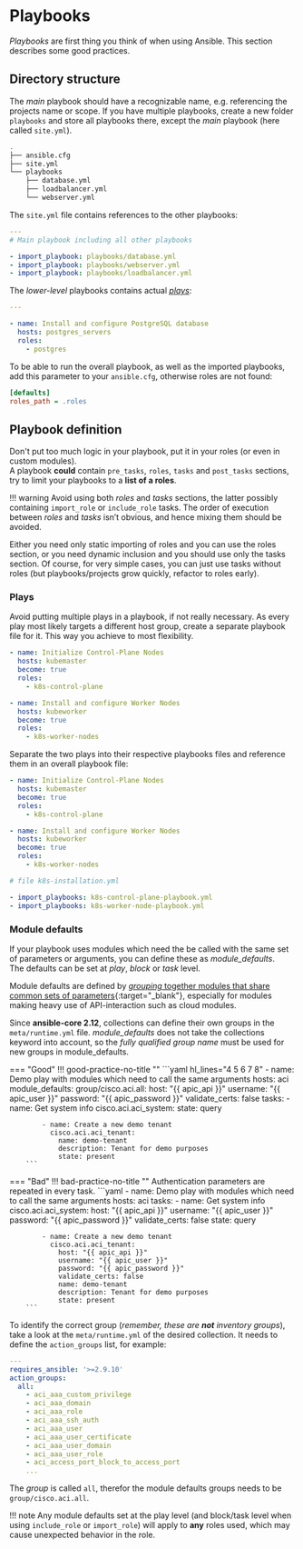 # Playbooks

*Playbooks* are first thing you think of when using Ansible. This section describes some good practices.  

## Directory structure

The *main* playbook should have a recognizable name, e.g. referencing the projects name or scope.
If you have multiple playbooks, create a new folder `playbooks` and store all playbooks there, except the *main* playbook (here called `site.yml`).

```bash
.
├── ansible.cfg
├── site.yml
└── playbooks
    ├── database.yml
    ├── loadbalancer.yml
    └── webserver.yml
```

The `site.yml` file contains references to the other playbooks:

```yaml
---
# Main playbook including all other playbooks

- import_playbook: playbooks/database.yml
- import_playbook: playbooks/webserver.yml
- import_playbook: playbooks/loadbalancer.yml
```

The *lower-level* playbooks contains actual [*plays*](playbook.md#plays):

```yaml title="playbooks/database.yml"
---

- name: Install and configure PostgreSQL database
  hosts: postgres_servers
  roles:
    - postgres

```

To be able to run the overall playbook, as well as the imported playbooks, add this parameter to your `ansible.cfg`, otherwise roles are not found:

```ini
[defaults]
roles_path = .roles
```

## Playbook definition

Don't put too much logic in your playbook, put it in your roles (or even in custom modules).  
A playbook **could** contain `pre_tasks`, `roles`, `tasks` and `post_tasks` sections, try to limit your playbooks to a **list of a roles**.

!!! warning
    Avoid using both *roles* and *tasks* sections, the latter possibly containing `import_role` or `include_role` tasks. The order of execution between *roles* and *tasks* isn’t obvious, and hence mixing them should be avoided.

Either you need only static importing of roles and you can use the roles section, or you need dynamic inclusion and you should use only the tasks section. Of course, for very simple cases, you can just use tasks without roles (but playbooks/projects grow quickly, refactor to roles early).

### Plays

Avoid putting multiple plays in a playbook, if not really necessary. As every play most likely targets a different host group, create a separate playbook file for it. This way you achieve to most flexibility.

```yaml title="k8s-installation.yml"
- name: Initialize Control-Plane Nodes
  hosts: kubemaster
  become: true
  roles:
    - k8s-control-plane

- name: Install and configure Worker Nodes
  hosts: kubeworker
  become: true
  roles:
    - k8s-worker-nodes
```

Separate the two plays into their respective playbooks files and reference them in an overall playbook file:

```yaml title="k8s-control-plane-playbook.yml"
- name: Initialize Control-Plane Nodes
  hosts: kubemaster
  become: true
  roles:
    - k8s-control-plane
```

```yaml title="k8s-worker-node-playbook.yml"
- name: Install and configure Worker Nodes
  hosts: kubeworker
  become: true
  roles:
    - k8s-worker-nodes
```

```yaml title="k8s-installation.yml"
# file k8s-installation.yml

- import_playbooks: k8s-control-plane-playbook.yml
- import_playbooks: k8s-worker-node-playbook.yml
```

### Module defaults

If your playbook uses modules which need the be called with the same set of parameters or arguments, you can define these as *module_defaults*.  
The defaults can be set at *play*, *block* or *task* level.

Module defaults are defined by [*grouping* together modules that share common sets of parameters](https://docs.ansible.com/ansible/latest/playbook_guide/playbooks_module_defaults.html#module-defaults-groups){:target="_blank"}, especially for modules making heavy use of API-interaction such as cloud modules.  

Since **ansible-core 2.12**, collections can define their own groups in the `meta/runtime.yml` file. *module_defaults* does not take the collections keyword into account, so the *fully qualified group name* must be used for new groups in module_defaults.

=== "Good"
    !!! good-practice-no-title ""
        ```yaml hl_lines="4 5 6 7 8"
        - name: Demo play with modules which need to call the same arguments
          hosts: aci
          module_defaults:
            group/cisco.aci.all:
              host: "{{ apic_api }}"
              username: "{{ apic_user }}"
              password: "{{ apic_password }}"
              validate_certs: false
          tasks:
            - name: Get system info
              cisco.aci.aci_system:
                state: query

            - name: Create a new demo tenant
              cisco.aci.aci_tenant:
                name: demo-tenant
                description: Tenant for demo purposes
                state: present
        ```
=== "Bad"
    !!! bad-practice-no-title ""
        Authentication parameters are repeated in every task.
        ```yaml
        - name: Demo play with modules which need to call the same arguments
          hosts: aci
          tasks:
            - name: Get system info
              cisco.aci.aci_system:
                host: "{{ apic_api }}"
                username: "{{ apic_user }}"
                password: "{{ apic_password }}"
                validate_certs: false
                state: query

            - name: Create a new demo tenant
              cisco.aci.aci_tenant:
                host: "{{ apic_api }}"
                username: "{{ apic_user }}"
                password: "{{ apic_password }}"
                validate_certs: false
                name: demo-tenant
                description: Tenant for demo purposes
                state: present
        ```

To identify the correct group (*remember, these are **not** inventory groups*), take a look at the `meta/runtime.yml` of the desired collection. It needs to define the `action_groups` list, for example:

```yaml title="~/.ansible/collections/ansible_collections/cisco/aci/meta/runtime.yml"
---
requires_ansible: '>=2.9.10'
action_groups:
  all:
    - aci_aaa_custom_privilege
    - aci_aaa_domain
    - aci_aaa_role
    - aci_aaa_ssh_auth
    - aci_aaa_user
    - aci_aaa_user_certificate
    - aci_aaa_user_domain
    - aci_aaa_user_role
    - aci_access_port_block_to_access_port
    ...
```

The *group* is called `all`, therefor the module defaults groups needs to be `group/cisco.aci.all`.

!!! note
    Any module defaults set at the play level (and block/task level when using `include_role` or `import_role`) will apply to **any** roles used, which may cause unexpected behavior in the role.
